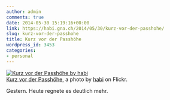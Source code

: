```yaml
---
author: admin
comments: true
date: 2014-05-30 15:19:16+00:00
link: https://habi.gna.ch/2014/05/30/kurz-vor-der-passhohe/
slug: kurz-vor-der-passhohe
title: Kurz vor der Passhöhe
wordpress_id: 3453
categories:
- personal
---
```


[![Kurz vor der Passhöhe by habi](http://farm6.staticflickr.com/5550/14119251350_bc0f046a0c.jpg)](https://www.flickr.com/photos/habi/14119251350/)  
[Kurz vor der Passhöhe](https://www.flickr.com/photos/habi/14119251350/), a photo by [habi](https://www.flickr.com/photos/habi/) on Flickr.



Gestern. Heute regnete es deutlich mehr.
